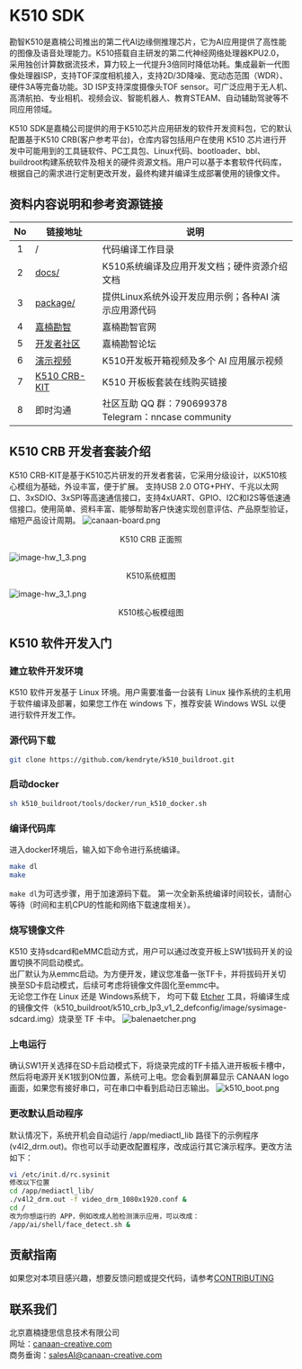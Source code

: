 # K510 SDK
勘智K510是嘉楠公司推出的第二代AI边缘侧推理芯片，它为AI应用提供了高性能的图像及语音处理能力。K510搭载自主研发的第二代神经网络处理器KPU2.0， 采用独创计算数据流技术，算力较上一代提升3倍同时降低功耗。集成最新一代图像处理器ISP，支持TOF深度相机接入，支持2D/3D降噪、宽动态范围（WDR）、硬件3A等完备功能。3D ISP支持深度摄像头TOF sensor。可广泛应用于无人机、高清航拍、专业相机、视频会议、智能机器人、教育STEAM、自动辅助驾驶等不同应用领域。   


K510 SDK是嘉楠公司提供的用于K510芯片应用研发的软件开发资料包，它的默认配置基于K510 CRB(客户参考平台)，仓库内容包括用户在使用 K510 芯片进行开发中可能用到的工具链软件、PC工具包、Linux代码、bootloader、bbl、buildroot构建系统软件及相关的硬件资源文档。用户可以基于本套软件代码库，根据自己的需求进行定制更改开发，最终构建并编译生成部署使用的镜像文件。
## 资料内容说明和参考资源链接
| No | 链接地址 | 说明  |
| :----: | ---- |  ------------------------------------------------------------ |
|1| / | 代码编译工作目录 |
|2|[docs/](https://github.com/kendryte/k510_docs)| K510系统编译及应用开发文档；硬件资源介绍文档
|3|[package/](/package/)| 提供Linux系统外设开发应用示例；各种AI 演示应用源代码  |
|4|[嘉楠勘智](https://canaan-creative.com/product/勘智k510)|嘉楠勘智官网|
|5|[开发者社区](https://canaan-creative.com/developer)|嘉楠勘智论坛
|6|[演示视频](https://space.bilibili.com/677429436)|K510开发板开箱视频及多个 AI 应用展示视频|
|7|[K510 CRB-KIT](https://item.taobao.com/item.htm?spm=a230r.1.14.1.22714815bDh5ei&id=673510674381&ns=1&abbucket=0&mt=)|K510 开板板套装在线购买链接|
|8|即时沟通|  社区互助 QQ 群：790699378<br>Telegram：nncase community |
## K510 CRB 开发者套装介绍
K510 CRB-KIT是基于K510芯片研发的开发者套装，它采用分级设计，以K510核心模组为基础，外设丰富，便于扩展。 支持USB 2.0 OTG+PHY、千兆以太网口、3xSDIO、3xSPI等高速通信接口，支持4xUART、GPIO、I2C和I2S等低速通信接口。使用简单、资料丰富、能够帮助客户快速实现创意评估、产品原型验证，缩短产品设计周期。
![canaan-board.png](https://github.com/kendryte/k510_docs/raw/v1.5/zh/images/hw_crb_v1_2/canaan-board.png)
<center>K510 CRB 正面照 </center>

![image-hw_1_3.png](https://github.com/kendryte/k510_docs/raw/v1.5/zh/images/hw_crb_v1_2/image-hw_1_3.png)
<center>K510系统框图</center>  

![image-hw_3_1.png](https://github.com/kendryte/k510_docs/raw/v1.5/zh/images/hw_crb_v1_2/image-hw_3_1.png)
<center>K510核心板模组图</center>  

## K510 软件开发入门

### 建立软件开发环境
K510 软件开发基于 Linux 环境。用户需要准备一台装有 Linux 操作系统的主机用于软件编译及部署，如果您工作在 windows 下，推荐安装 Windows WSL 以便进行软件开发工作。
### 源代码下载
```sh
git clone https://github.com/kendryte/k510_buildroot.git
```
### 启动docker
```sh
sh k510_buildroot/tools/docker/run_k510_docker.sh
```
### 编译代码库
进入docker环境后，输入如下命令进行系统编译。
```sh
make dl
make
```
`make dl`为可选步骤，用于加速源码下载。
第一次全新系统编译时间较长，请耐心等待（时间和主机CPU的性能和网络下载速度相关）。
### 烧写镜像文件
K510 支持sdcard和eMMC启动方式，用户可以通过改变开板上SW1拔码开关的设置切换不同启动模式。  
出厂默认为从emmc启动。为方便开发，建议您准备一张TF卡，并将拔码开关切换至SD卡启动模式，后续可考虑将镜像文件固化至emmc中。  
无论您工作在 Linux 还是 Windows系统下， 均可下载 [Etcher](https://www.balena.io/etcher/) 工具，将编译生成的镜像文件（k510_buildroot/k510_crb_lp3_v1_2_defconfig/image/sysimage-sdcard.img）烧录至 TF 卡中。
![balenaetcher.png](https://github.com/kendryte/k510_docs/raw/v1.5/zh/images/quick_start/balenaetcher.png)


### 上电运行
确认SW1开关选择在SD卡启动模式下，将烧录完成的TF卡插入进开板板卡槽中，然后将电源开关K1拔到ON位置，系统可上电。您会看到屏幕显示 CANAAN logo 画面，如果您有接好串口，可在串口中看到启动日志输出。
![k510_boot.png](https://github.com/kendryte/k510_docs/raw/v1.5/zh/images/quick_start/k510_boot.png)

### 更改默认启动程序
默认情况下，系统开机会自动运行 /app/mediactl_lib 路径下的示例程序(v4l2_drm.out)。你也可以手动更改配置程序，改成运行其它演示程序。更改方法如下：
```sh
vi /etc/init.d/rc.sysinit
修改以下位置
cd /app/mediactl_lib/
./v4l2_drm.out -f video_drm_1080x1920.conf &
cd /
改为你想运行的 APP，例如改成人脸检测演示应用，可以改成：
/app/ai/shell/face_detect.sh &
```

## 贡献指南
如果您对本项目感兴趣，想要反馈问题或提交代码，请参考[CONTRIBUTING](.github/CONTRIBUTING.md)

## 联系我们
北京嘉楠捷思信息技术有限公司   
网址：[canaan-creative.com](canaan-creative.com)   
商务垂询：[salesAI@canaan-creative.com](mailto:salesAI@canaan-creative.com)